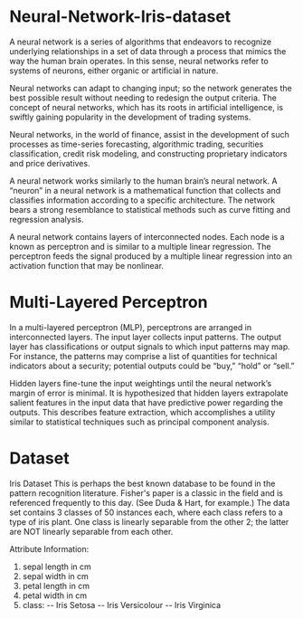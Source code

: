 # Neural-Network-Iris-dataset
A neural network is a series of algorithms that endeavors to recognize underlying relationships in a set of data through a process that mimics the way the human brain operates. In this sense, neural networks refer to systems of neurons, either organic or artificial in nature.

Neural networks can adapt to changing input; so the network generates the best possible result without needing to redesign the output criteria. The concept of neural networks, which has its roots in artificial intelligence, is swiftly gaining popularity in the development of trading systems.

Neural networks, in the world of finance, assist in the development of such processes as time-series forecasting, algorithmic trading, securities classification, credit risk modeling, and constructing proprietary indicators and price derivatives.

A neural network works similarly to the human brain’s neural network. A “neuron” in a neural network is a mathematical function that collects and classifies information according to a specific architecture. The network bears a strong resemblance to statistical methods such as curve fitting and regression analysis.

A neural network contains layers of interconnected nodes. Each node is a known as perceptron and is similar to a multiple linear regression. The perceptron feeds the signal produced by a multiple linear regression into an activation function that may be nonlinear.
# Multi-Layered Perceptron
In a multi-layered perceptron (MLP), perceptrons are arranged in interconnected layers. The input layer collects input patterns. The output layer has classifications or output signals to which input patterns may map. For instance, the patterns may comprise a list of quantities for technical indicators about a security; potential outputs could be “buy,” “hold” or “sell.”

Hidden layers fine-tune the input weightings until the neural network’s margin of error is minimal. It is hypothesized that hidden layers extrapolate salient features in the input data that have predictive power regarding the outputs. This describes feature extraction, which accomplishes a utility similar to statistical techniques such as principal component analysis.
# Dataset
Iris Dataset
This is perhaps the best known database to be found in the pattern recognition literature. Fisher's paper is a classic in the field and is referenced frequently to this day. (See Duda & Hart, for example.) The data set contains 3 classes of 50 instances each, where each class refers to a type of iris plant. One class is linearly separable from the other 2; the latter are NOT linearly separable from each other.

Attribute Information:

1. sepal length in cm
2. sepal width in cm
3. petal length in cm
4. petal width in cm
5. class:
-- Iris Setosa
-- Iris Versicolour
-- Iris Virginica
